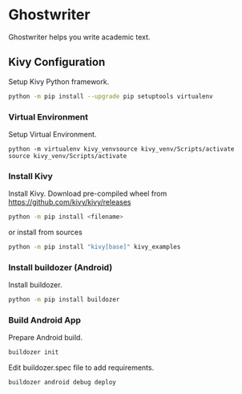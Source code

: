# Ghostwriter

Ghostwriter helps you write academic text.

## Kivy Configuration

Setup Kivy Python framework.

```bash
python -m pip install --upgrade pip setuptools virtualenv
```

### Virtual Environment

Setup Virtual Environment.

```
python -m virtualenv kivy_venvsource kivy_venv/Scripts/activate
source kivy_venv/Scripts/activate
```

### Install Kivy

Install Kivy. Download pre-compiled wheel from https://github.com/kivy/kivy/releases

```bash
python -m pip install <filename>
```

or install from sources

```bash
python -m pip install "kivy[base]" kivy_examples
```

### Install buildozer (Android)

Install buildozer.

```bash
python -m pip install buildozer
```

### Build Android App

Prepare Android build.

```bash
buildozer init
```
Edit buildozer.spec file to add requirements.

```bash
buildozer android debug deploy
```
